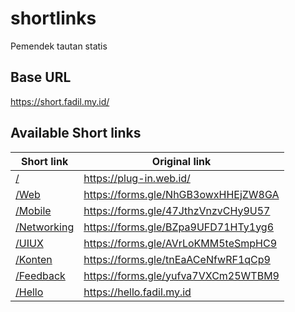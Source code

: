 # shortlinks

Pemendek tautan statis

## Base URL

https://short.fadil.my.id/

## Available Short links

| Short link   | Original link  |
|-------------|----------------|
| [/](https://plug-in.netlify.app/)  |  https://plug-in.web.id/ | 
| [/Web](https://plug-in.netlify.app/Web)  |  https://forms.gle/NhGB3owxHHEjZW8GA | 
| [/Mobile](https://plug-in.netlify.app/Mobile)  |  https://forms.gle/47JthzVnzvCHy9U57 | 
| [/Networking](https://plug-in.netlify.app/Networking)  |  https://forms.gle/BZpa9UFD71HTy1yg6 | 
| [/UIUX](https://plug-in.netlify.app/UIUX)  |  https://forms.gle/AVrLoKMM5teSmpHC9 | 
| [/Konten](https://plug-in.netlify.app/Konten)  |  https://forms.gle/tnEaACeNfwRF1qCp9 | 
| [/Feedback](https://plug-in.netlify.app/Feedback)  |  https://forms.gle/yufva7VXCm25WTBM9 | 
| [/Hello](https://short.fadil.my.id/Hello)  |  https://hello.fadil.my.id | 
